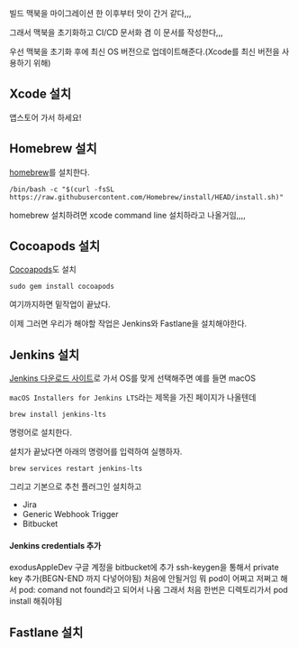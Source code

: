 빌드 맥북을 마이그레이션 한 이후부터 맛이 간거 같다,,,

그래서 맥북을 초기화하고 CI/CD 문서화 겸 이 문서를 작성한다,,,

우선 맥북을 초기화 후에 최신 OS 버전으로 업데이트해준다.(Xcode를 최신 버전을 사용하기 위해)
## Xcode 설치
앱스토어 가서 하세요!
## Homebrew 설치
[homebrew](https://brew.sh)를 설치한다.
```shell
/bin/bash -c "$(curl -fsSL https://raw.githubusercontent.com/Homebrew/install/HEAD/install.sh)"
```
homebrew 설치하려면 xcode command line 설치하라고 나올거임,,,,

## Cocoapods 설치
[Cocoapods](https://cocoapods.org)도 설치
```shell
sudo gem install cocoapods
```
여기까지하면 밑작업이 끝났다.

이제 그러면 우리가 해야할 작업은 Jenkins와 Fastlane을 설치해야한다.
## Jenkins 설치
[Jenkins 다운로드 사이트](https://www.jenkins.io/download/)로 가서 OS를 맞게 선택해주면 예를 들면 macOS 

`macOS Installers for Jenkins LTS`라는 제목을 가진 페이지가 나올텐데
```shell
brew install jenkins-lts
```
명령어로 설치한다.

설치가 끝났다면 아래의 명령어를 입력하여 실행하자.
```shell
brew services restart jenkins-lts
```

그리고 기본으로 추천 플러그인 설치하고
- Jira
- Generic Webhook Trigger
- Bitbucket
#### Jenkins credentials 추가
exodusAppleDev 구글 계정을 bitbucket에 추가
ssh-keygen을 통해서 private key 추가(BEGN-END 까지 다넣어야됨)
처음에 안될거임 뭐 pod이 어쩌고 저쩌고 해서 pod: comand not found라고 되어서 나옴
그래서 처음 한번은 디렉토리가서 pod install 해줘야됨

## Fastlane 설치
